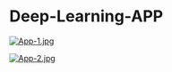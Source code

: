 # Deep-Learning-APP

 [![App-1.jpg](https://i.postimg.cc/rwfrnXN0/App-1.jpg)](https://postimg.cc/cv8CCzj0)

 

[![App-2.jpg](https://i.postimg.cc/vBVxZ1Ff/App-2.jpg)](https://postimg.cc/qhpvmv7v)
